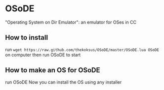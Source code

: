 # OSoDE
"Operating System on Dir Emulator": an emulator for OSes in CC

## How to install
run `wget https://raw.github.com/thekoksus/OSoDE/master/OSoDE.lua OSoDE` on computer
then run OSoDE to start

## How to make an OS for OSoDE
run OSoDE <path> <name>
Now you can install the OS using any installer
